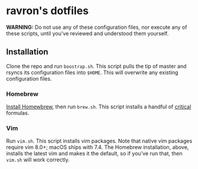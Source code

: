 # ravron's dotfiles
**WARNING:** Do not use any of these configuration files, nor execute any of these scripts, until you've reviewed and understood them yourself.

## Installation
Clone the repo and run `boostrap.sh`. This script pulls the tip of master and rsyncs its configuration files into `$HOME`. This will overwrite any existing configuration files.

### Homebrew
[Install Homewbrew](https://brew.sh/), then run `brew.sh`. This script installs a handful of [critical](https://github.com/ravron/dotfiles/blob/20094c05cc6128580ec8f1a0f15ccb86c2c20447/brew.sh#L36-L37) formulas. 

### Vim
Run `vim.sh`. This script installs vim packages. Note that native vim packages require vim 8.0+; macOS ships with 7.4. The Homebrew installation, above, installs the latest vim and makes it the default, so if you've run that, then `vim.sh` will work correctly.
